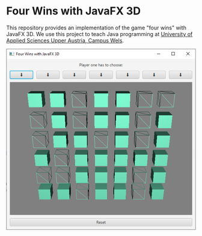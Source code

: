 # Four Wins with JavaFX 3D

This repository provides an implementation of the game "four wins" with JavaFX 3D. We use this project to teach Java programming at [University of Applied Sciences Upper Austria, Campus Wels](https://www.fh-ooe.at/en/wels-campus/).

![Screenshot](screenshot.png)